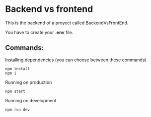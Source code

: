 # Backend vs frontend

This is the backend of a proyect called BackendVsFrontEnd.

You have to create your **.env** file.

## Commands:
Installing dependencies (you can choose between these commands)
```
npm install
npm i
```

Running on production
```
npm start
```

Running on development
```
npm run dev
```